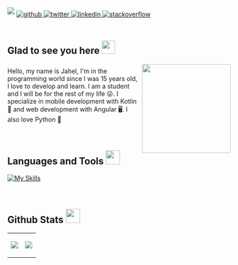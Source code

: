 
<img src=https://i.imgur.com/m6QtAp1.png style="margin-bottom: 5px;" />
<a href="https://github.com/JahelCuadrado" target="_blank">
<img src=https://img.shields.io/badge/github-%2324292e.svg?&style=for-the-badge&logo=github&logoColor=white alt=github style="margin-bottom: 5px;" />
</a>
<a href="https://twitter.com/CuadradoJahel" target="_blank">
<img src=https://img.shields.io/badge/twitter-%2300acee.svg?&style=for-the-badge&logo=twitter&logoColor=white alt=twitter style="margin-bottom: 5px;" />
</a>
<a href="https://linkedin.com/in/jahel-cuadrado-327b94200" target="_blank">
<img src=https://img.shields.io/badge/linkedin-%231E77B5.svg?&style=for-the-badge&logo=linkedin&logoColor=white alt=linkedin style="margin-bottom: 5px;" />
</a>
<a href="https://es.stackoverflow.com/users/259372/cuadcode" target="_blank">
<img src=https://img.shields.io/badge/stackoverflow-%23F28032.svg?&style=for-the-badge&logo=stackoverflow&logoColor=white alt=stackoverflow style="margin-bottom: 5px;" />
</a>  

<br/>  
<br/>  
  
## Glad to see you here <img src = "https://raw.githubusercontent.com/rahulbanerjee26/githubProfileReadmeGenerator/main/gifs/wave.gif" width = 30px height='30px'> 

<img align="right" src = "https://user-images.githubusercontent.com/5713670/87202985-820dcb80-c2b6-11ea-9f56-7ec461c497c3.gif" width = 200px height=200px>
<p style="text-size:20px; margin-right:15px; margin-top:25px">
Hello, my name is Jahel, I'm in the programming world since I was 15 years old, I love to develop and learn. I am a student and I will be for the rest of my life 😜. I specialize in mobile development with Kotlin 📱 and web development with Angular 🖥️. I also love Python 🐍  
</p>



<br/>  

## Languages and Tools <img src = "https://raw.githubusercontent.com/rahulbanerjee26/githubProfileReadmeGenerator/main/gifs/code.gif" width = 32px height=32px>

[![My Skills](https://skillicons.dev/icons?i=aws,androidstudio,angular,bash,bootstrap,cs,css,django,eclipse,firebase,git,github,gradle,heroku,java,js,jquery,kotlin,linux,md,mongodb,mysql,nodejs,php,postgres,powershell,py,spring,stackoverflow,selenium,swift,ts,unity,visualstudio,vscode,wordpress,xd&perline=13)](https://skillicons.dev)  

<br/>  

## Github Stats <img src = "https://user-images.githubusercontent.com/5713670/87202985-820dcb80-c2b6-11ea-9f56-7ec461c497c3.gif" width = 32px height=32px>

<table>
<tr style="border-style:none">
<td style="border-style:none">

![](http://github-profile-summary-cards.vercel.app/api/cards/stats?username=jahelcuadrado&theme=dracula) 

</td>
<td style="border-style:none">

![](http://github-profile-summary-cards.vercel.app/api/cards/repos-per-language?username=jahelcuadrado&theme=dracula) 

</td>
</tr>
</table>  
